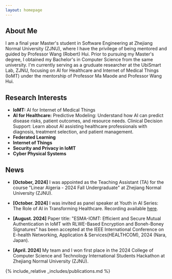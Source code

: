 ```yaml
---
layout: homepage
---
```


## About Me

I am a final year Master's student in Software Engineering at Zhejiang Normal University (ZJNU), 
 where I have the privilege of being mentored and guided by Professor Wang (Robert) Hui. 
Prior to pursuing my Master's degree, I obtained my Bachelor's in Computer Science 
from the same university.
I'm currently serving as a 
gruduate researcher at the UbiSmart Lab, ZJNU, focusing on AI for Healthcare and 
Internet of Medical Things (IoMT) under the mentorship of Professor Ma Maode and Professor Wang Hui.


## Research Interests

- **IoMT:** AI for Internet of Medical Things 
- **AI for Healthcare:** Predictive Modeling: Understand how AI can predict disease risks, patient outcomes, and resource needs.
Clinical Decision Support: Learn about AI assisting healthcare professionals with diagnosis, treatment selection, and patient management.
- **Federated Learning** 
- **Internet of Things**
- **Security and Privacy in IoMT**
- **Cyber Physical Systems**


## News
- <strong>[October, 2024]</strong> I was appointed as the Teaching Assistant (TA) for the course "Linear Algeria -  2024 Fall Undergraduate" at Zhejiang Normal University (ZJNU).

- <strong>[October. 2024]</Strong> I was invited as panel speaker at  Youth in AI Series: The Role of AI in Transforming Healthcare. Recording available [here](https://youtu.be/pj58uSJiPW8).

-  <strong>[August. 2024]</strong> Paper title: "ESMA-IOMT: Efficient and Secure Mutual Authentication in IoMT with RLWE-Based Encryption and Boneh-Boney Signatures"  has been accepted at the IEEE International Conference on E-health Networking, Application & Services(HEALTHCOM), 2024 (Nara, Japan).

-  <strong>[April. 2024]</strong> My team and I won first place in the 2024 College of Computer Science and Technology International Students Hackathon at Zhejiang Normal University (ZJNU).


{% include_relative _includes/publications.md %}

<!--{% include_relative _includes/services.md %}-->
